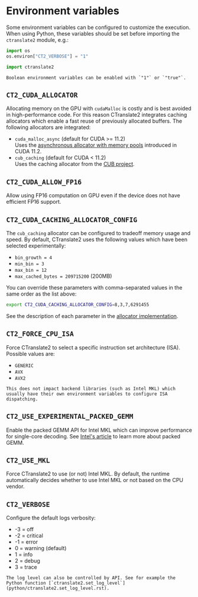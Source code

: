 # Environment variables

Some environment variables can be configured to customize the execution. When using Python, these variables should be set before importing the `ctranslate2` module, e.g.:

```python
import os
os.environ["CT2_VERBOSE"] = "1"

import ctranslate2
```

```{note}
Boolean environment variables can be enabled with `"1"` or `"true"`.
```

## `CT2_CUDA_ALLOCATOR`

Allocating memory on the GPU with `cudaMalloc` is costly and is best avoided in high-performance code. For this reason CTranslate2 integrates caching allocators which enable a fast reuse of previously allocated buffers. The following allocators are integrated:

* `cuda_malloc_async` (default for CUDA >= 11.2)<br/>Uses the [asynchronous allocator with memory pools](https://docs.nvidia.com/cuda/cuda-runtime-api/group__CUDART__MEMORY__POOLS.html) introduced in CUDA 11.2.
* `cub_caching` (default for CUDA < 11.2)<br/>Uses the caching allocator from the [CUB project](https://github.com/NVIDIA/cub).

## `CT2_CUDA_ALLOW_FP16`

Allow using FP16 computation on GPU even if the device does not have efficient FP16 support.

## `CT2_CUDA_CACHING_ALLOCATOR_CONFIG`

The `cub_caching` allocator can be configured to tradeoff memory usage and speed. By default, CTranslate2 uses the following values which have been selected experimentally:

* `bin_growth = 4`
* `min_bin = 3`
* `max_bin = 12`
* `max_cached_bytes = 209715200` (200MB)

You can override these parameters with comma-separated values in the same order as the list above:

```bash
export CT2_CUDA_CACHING_ALLOCATOR_CONFIG=8,3,7,6291455
```

See the description of each parameter in the [allocator implementation](https://github.com/NVIDIA/cub/blob/main/cub/util_allocator.cuh).

## `CT2_FORCE_CPU_ISA`

Force CTranslate2 to select a specific instruction set architecture (ISA). Possible values are:

* `GENERIC`
* `AVX`
* `AVX2`

```{attention}
This does not impact backend libraries (such as Intel MKL) which usually have their own environment variables to configure ISA dispatching.
```

## `CT2_USE_EXPERIMENTAL_PACKED_GEMM`

Enable the packed GEMM API for Intel MKL which can improve performance for single-core decoding. See [Intel's article](https://software.intel.com/content/www/us/en/develop/articles/introducing-the-new-packed-apis-for-gemm.html) to learn more about packed GEMM.

## `CT2_USE_MKL`

Force CTranslate2 to use (or not) Intel MKL. By default, the runtime automatically decides whether to use Intel MKL or not based on the CPU vendor.

## `CT2_VERBOSE`

Configure the default logs verbosity:

* -3 = off
* -2 = critical
* -1 = error
* 0 = warning (default)
* 1 = info
* 2 = debug
* 3 = trace

```{tip}
The log level can also be controlled by API. See for example the Python function [`ctranslate2.set_log_level`](python/ctranslate2.set_log_level.rst).
```
